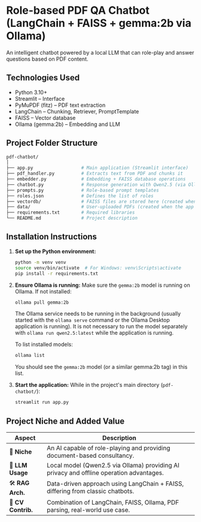 # Role-based PDF QA Chatbot (LangChain + FAISS + gemma:2b via Ollama)

An intelligent chatbot powered by a local LLM that can role-play and answer questions based on PDF content.

## Technologies Used
- Python 3.10+
- Streamlit – Interface
- PyMuPDF (fitz) – PDF text extraction
- LangChain – Chunking, Retriever, PromptTemplate
- FAISS – Vector database
- Ollama (gemma:2b) – Embedding and LLM

## Project Folder Structure
```bash
pdf-chatbot/
│
├── app.py                  # Main application (Streamlit interface)
├── pdf_handler.py          # Extracts text from PDF and chunks it
├── embedder.py             # Embedding + FAISS database operations
├── chatbot.py              # Response generation with Qwen2.5 (via Ollama)
├── prompts.py              # Role-based prompt templates
├── roles.json              # Defines the list of roles
├── vectordb/               # FAISS files are stored here (created when the app runs)
├── data/                   # User-uploaded PDFs (created when the app runs)
├── requirements.txt        # Required libraries
└── README.md               # Project description
```

## Installation Instructions

1.  **Set up the Python environment:**
    ```bash
    python -m venv venv
    source venv/bin/activate  # For Windows: venv\Scripts\activate
    pip install -r requirements.txt
    ```

2.  **Ensure Ollama is running:**
    Make sure the `gemma:2b` model is running on Ollama. If not installed:
    ```bash
    ollama pull gemma:2b
    ```
    The Ollama service needs to be running in the background (usually started with the `ollama serve` command or the Ollama Desktop application is running). It is not necessary to run the model separately with `ollama run qwen2.5:latest` while the application is running.

    To list installed models:
    ```bash
    ollama list
    ```
    You should see the `gemma:2b` model (or a similar gemma:2b tag) in this list.


3.  **Start the application:**
    While in the project's main directory (`pdf-chatbot/`):
    ```bash
    streamlit run app.py
    ```

## Project Niche and Added Value

| Aspect          | Description                                                                 |
|-----------------|-----------------------------------------------------------------------------|
| 📌 **Niche**    | An AI capable of role-playing and providing document-based consultancy.     |
| 🧠 **LLM Usage**| Local model (Qwen2.5 via Ollama) providing AI privacy and offline operation advantages. |
| 🛠️ **RAG Arch.**| Data-driven approach using LangChain + FAISS, differing from classic chatbots. |
| 💼 **CV Contrib.**| Combination of LangChain, FAISS, Ollama, PDF parsing, real-world use case. |
